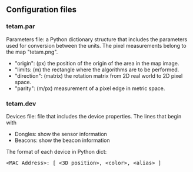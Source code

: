 ## Configuration files

### tetam.par
Parameters file: a Python dictionary structure that includes the parameters used for conversion between the units. The pixel measurements belong to the map "tetam.png".
- "origin": (px) the position of the origin of the area in the map image.
- "limits: (m) the rectangle where the algorithms are to be performed.
- "direction": (matrix) the rotation matrix from 2D real world to 2D pixel space.
- "parity": (m/px) measurement of a pixel edge in metric space.

### tetam.dev

Devices file: file that includes the device properties.
The lines that begin with 
- Dongles: show the sensor information
- Beacons: show the beacon information
  
The format of each device in Python dict:
<pre>&lt;MAC Address&gt;: [ &lt;3D position&gt;, &lt;color&gt;, &lt;alias&gt; ]</pre>
